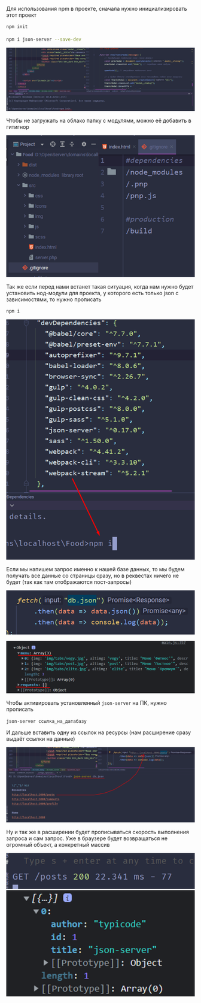 
Для использования npm в проекте, сначала нужно инициализировать этот проект

```bash
npm init

npm i json-server --save-dev
```

![](_png/f59de093be2b49e282ad644f8c88f5e0.png)

Чтобы не загружать на облако папку с модулями, можно её добавить в гитигнор

![](_png/c391a3b09d65348fabd07c81b2fa6fe2.png)

Так же если перед нами встанет такая ситуация, когда нам нужно будет установить нод-модули для проекта, у которого есть только json с зависимостями, то нужно прописать

```bash
npm i
```

![](_png/9e5b2a69f9a142b341e745c662a24ef9.png)

Если мы напишем запрос именно к нашей базе данных, то мы будем получать все данные со страницы сразу, но в реквестах ничего не будет (так как там отображаются пост-запросы)

![](_png/79b50b2ba9ca1359180c02848d766760.png)

![](_png/df9603fa7ee61cf1466c3f8b924b2dd9.png)

Чтобы активировать установленный `json-server` на ПК, нужно прописать

`json-server ссылка_на_датабазу`

И дальше вставить одну из ссылок на ресурсы (нам расширение сразу выдаёт ссылки на данные)

![](_png/36fb8720f3b28d4304fbaa402124d5e0.png)

Ну и так же в расширении будет прописываться скорость выполнения запроса и сам запрос. Уже в браузере будет возвращаться не огромный объект, а конкретный массив

![](_png/41ed0e5892c898e9a26c8235f1c9aa1c.png)
![](_png/4a0495b5250fe7eb39d6a72134d517ee.png)